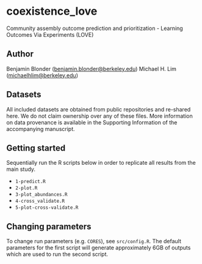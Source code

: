 # coexistence_love
Community assembly outcome prediction and prioritization - Learning Outcomes Via Experiments (LOVE)

## Author
Benjamin Blonder (benjamin.blonder@berkeley.edu)
Michael H. Lim (michaelhlim@berkeley.edu)

## Datasets
All included datasets are obtained from public repositories and re-shared here. We do not claim ownership over any of these files. More information on data provenance is available in the Supporting Information of the accompanying manuscript.

## Getting started
Sequentially run the R scripts below in order to replicate all results from the main study.
* `1-predict.R`
* `2-plot.R`
* `3-plot_abundances.R`
* `4-cross_validate.R`
* `5-plot-cross-validate.R`

## Changing parameters
To change run parameters (e.g. `CORES`), see `src/config.R`. The default parameters for the first script will generate approximately 6GB of outputs which are used to run the second script.